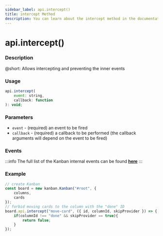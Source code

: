 ```yaml
---
sidebar_label: api.intercept()
title: intercept Method
description: You can learn about the intercept method in the documentation of the DHTMLX JavaScript Kanban library. Browse developer guides and API reference, try out code examples and live demos, and download a free 30-day evaluation version of DHTMLX Kanban.
---
```


# api.intercept()

### Description

@short: Allows intercepting and preventing the inner events

### Usage

~~~jsx {}
api.intercept(
	event: string,
	callback: function
): void;
~~~

### Parameters

- `event` - (required) an event to be fired 
- `callback` - (required) a callback to be performed (the callback arguments will depend on the event to be fired)

### Events

:::info
The full list of the Kanban internal events can be found [**here**](api/api_overview.md/#kanban-events)
:::

### Example

~~~jsx {7-11}
// create Kanban
const board = new kanban.Kanban("#root", {
	columns,
	cards
});
// forbid moving cards to the column with the "done" ID
board.api.intercept("move-card", ({ id, columnId, skipProvider }) => {
	if(columnId !== "done" && skipProvider == true){
		return false;
	}
});
~~~
